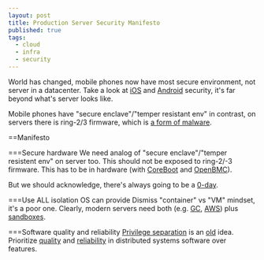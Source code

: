 ```yaml
---
layout: post
title: Production Server Security Manifesto
published: true
tags:
  - cloud
  - infra
  - security
---
```


World has changed, mobile phones now have most secure environment, not server in a datacenter.
Take a look at [iOS](https://www.apple.com/business/docs/site/iOS_Security_Guide.pdf) and [Android](https://source.android.com/security/reports/Google_Android_Enterprise_Security_Whitepaper_2018.pdf) security, it's far beyond what's server looks like.

Mobile phones have "secure enclave"/"temper resistant env" in contrast, on servers there is ring-2/3 firmware, which is [a form of malware](https://lwn.net/Articles/738649/).

==Manifesto

===Secure hardware
We need analog of "secure enclave"/"temper resistent env" on server too. This should not be exposed to ring-2/-3 firmware. This has to be in hardware (with [CoreBoot](https://www.coreboot.org/) and [OpenBMC](https://www.openbmc.org/)).

But we should acknowledge, there's always going to be a [0-day](https://googleprojectzero.blogspot.com/2019/08/a-very-deep-dive-into-ios-exploit.html).

===Use ALL isolation OS can provide
Dismiss "container" vs "VM" mindset, it's a poor one.
Clearly, modern servers need both (e.g. [GC](https://gvisor.dev/docs/architecture_guide/), [AWS](https://firecracker-microvm.github.io/)) plus [sandboxes](https://chromium.googlesource.com/chromium/src/+/master/docs/design/sandbox.md).

===Software quality and reliability
[Privilege separation](https://en.wikipedia.org/wiki/Privilege_separation) is an [old](https://cr.yp.to/qmail/qmailsec-20071101.pdf) idea. Prioritize [quality](https://en.wikipedia.org/wiki/The_Power_of_10:_Rules_for_Developing_Safety-Critical_Code) and [reliability](https://en.wikipedia.org/wiki/Fallacies_of_distributed_computing) in distributed systems software over features.

